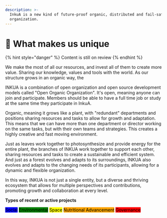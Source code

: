 ```yaml
---
description: >-
  InkuA is a new kind of future-proof organic, distributed and fail-safe
  organization.
---
```


# 🥇 What makes us unique

{% hint style="danger" %}
Content is still on review
{% endhint %}

We make the most of all our resources, and invest all of them to create more value. Sharing our knowledge, values and tools with the world. As our structure grows in an organic way, the&#x20;

INKUA is a combination of open organization and open source development models called "Open Organic Organization". It's open, meaning anyone can join and participate. Members should be able to have a full time job or study at the same time they participate in InkuA.&#x20;

Organic, meaning it grows like a plant, with "redundant" departments and positions sharing resources and tasks to allow for growth and adaptation. This means that we can have more than one department or director working on the same tasks, but with their own teams and strategies. This creates a highly creative and fast moving environment.

Just as leaves work together to photosynthesize and provide energy for the entire plant, the branches of INKUA work together to support each other, sharing resources and tasks to create a sustainable and efficient system. And just as a forest evolves and adapts to its surroundings, INKUA also evolves and adapts to the changing needs of its participants, allowing for a dynamic and flexible organization.

In this way, INKUA is not just a single entity, but a diverse and thriving ecosystem that allows for multiple perspectives and contributions, promoting growth and collaboration at every level.

**Types of recent or active projects**&#x20;

<mark style="background-color:blue;">Social</mark>      <mark style="background-color:green;">Environmental</mark>       <mark style="background-color:yellow;">Space</mark>     <mark style="background-color:orange;">Nutritional Advancement</mark>     <mark style="background-color:red;">Governance</mark>  &#x20;
